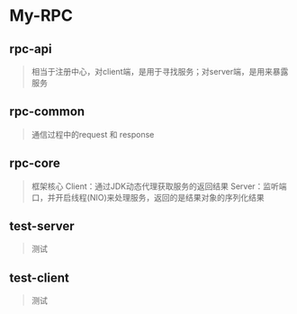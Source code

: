 # My-RPC

## rpc-api
> 相当于注册中心，对client端，是用于寻找服务；对server端，是用来暴露服务
## rpc-common
> 通信过程中的request 和 response
## rpc-core
> 框架核心
> Client：通过JDK动态代理获取服务的返回结果
> Server：监听端口，并开启线程(NIO)来处理服务，返回的是结果对象的序列化结果
## test-server
> 测试
## test-client
> 测试